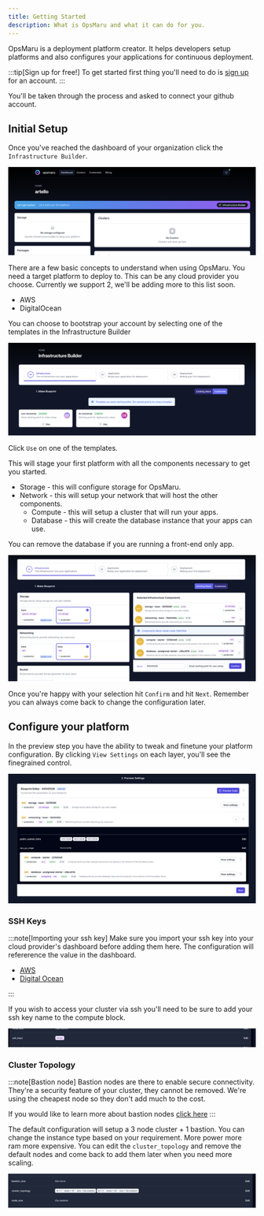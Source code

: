 ```yaml
---
title: Getting Started
description: What is OpsMaru and what it can do for you.
---
```


OpsMaru is a deployment platform creator. It helps developers setup platforms and also configures your applications for continuous deployment.

:::tip[Sign up for free!]
To get started first thing you'll need to do is [sign up](/auth/users/register) for an account.
:::

You'll be taken through the process and asked to connect your github account.

## Initial Setup

Once you've reached the dashboard of your organization click the `Infrastructure Builder`.

![Infrastructure builder template](../../assets/infrastructure-builder/start.png)

There are a few basic concepts to understand when using OpsMaru. You need a target platform to deploy to. This can be any cloud provider you choose. Currently we support 2, we'll be adding more to this list soon.

+ AWS
+ DigitalOcean

You can choose to bootstrap your account by selecting one of the templates in the Infrastructure Builder


![Infrastructure builder template](../../assets/infrastructure-builder/template.png)

Click `Use` on one of the templates.

This will stage your first platform with all the components necessary to get you started.

+ Storage - this will configure storage for OpsMaru.
+ Network - this will setup your network that will host the other components.
  + Compute - this will setup a cluster that will run your apps.
  + Database - this will create the database instance that your apps can use.

You can remove the database if you are running a front-end only app.

![Builder](../../assets/infrastructure-builder/builder.png)

Once you're happy with your selection hit `Confirm` and hit `Next`. Remember you can always come back to change the configuration later.

## Configure your platform

In the preview step you have the ability to tweak and finetune your platform configuration. By clicking `View Settings` on each layer, you'll see the finegrained control.

![Builder](../../assets/infrastructure-builder/preview.png)

### SSH Keys

:::note[Importing your ssh key]
Make sure you import your ssh key into your cloud provider's dashboard before adding them here. The configuration will refererence the value in the dashboard.

+ [AWS](/docs/infrastructure/aws/ssh-keys)
+ [Digital Ocean](/docs/infrastructure/digitalocean/ssh-keys)

:::

If you wish to access your cluster via ssh you'll need to be sure to add your ssh key name to the compute block.

![SSH keys](../../assets/infrastructure-builder/ssh-keys.png)

### Cluster Topology

:::note[Bastion node]
Bastion nodes are there to enable secure connectivity. They're a security feature of your cluster, they cannot be removed. We're using the cheapest node so they don't add much to the cost.

If you would like to learn more about bastion nodes [click here](https://en.wikipedia.org/wiki/Bastion_host)
:::

The default configuration will setup a 3 node cluster + 1 bastion. You can change the instance type based on your requirement. More power more ram more expensive. You can edit the `cluster_topology` and remove the default nodes and come back to add them later when you need more scaling.

![Cluster topology](../../assets/infrastructure-builder/cluster-topology.png)


